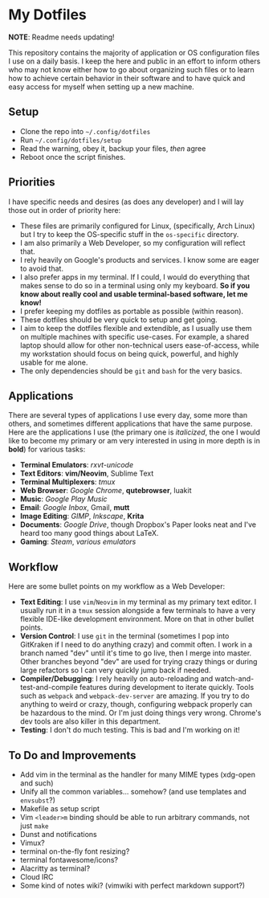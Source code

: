 # My Dotfiles

**NOTE**: Readme needs updating!

This repository contains the majority of application or OS configuration files
I use on a daily basis. I keep the here and public in an effort to inform others
who may not know either how to go about organizing such files or to learn how to
achieve certain behavior in their software and to have quick and easy access for
myself when setting up a new machine.

## Setup

* Clone the repo into `~/.config/dotfiles`
* Run `~/.config/dotfiles/setup`
* Read the warning, obey it, backup your files, *then* agree
* Reboot once the script finishes.

## Priorities

I have specific needs and desires (as does any developer) and I will lay those
out in order of priority here:

* These files are primarily configured for Linux, (specifically, Arch Linux) but
  I try to keep the OS-specific stuff in the `os-specific` directory.
* I am also primarily a Web Developer, so my configuration will reflect that.
* I rely heavily on Google's products and services. I know some are eager to
  avoid that.
* I also prefer apps in my terminal. If I could, I would do everything that
  makes sense to do so in a terminal using only my keyboard. **So if you know
  about really cool and usable terminal-based software, let me know!**
* I prefer keeping my dotfiles as portable as possible (within reason).
* These dotfiles should be very quick to setup and get going.
* I aim to keep the dotfiles flexible and extendible, as I usually use them on
  multiple machines with specific use-cases. For example, a shared laptop should
  allow for other non-technical users ease-of-access, while my workstation
  should focus on being quick, powerful, and highly usable for me alone.
* The only dependencies should be `git` and `bash` for the very basics.

## Applications

There are several types of applications I use every day, some more than others,
and sometimes different applications that have the same purpose. Here are the
applications I use (the primary one is *italicized*, the one I would like to
become my primary or am very interested in using in more depth is in **bold**)
for various tasks:

* **Terminal Emulators**: *rxvt-unicode*
* **Text Editors**: **vim/Neovim**, Sublime Text
* **Terminal Multiplexers**: *tmux*
* **Web Browser**: *Google Chrome*, **qutebrowser**, luakit
* **Music**: *Google Play Music*
* **Email**: *Google Inbox*, Gmail, **mutt**
* **Image Editing**: *GIMP*, *Inkscape*, **Krita**
* **Documents**: *Google Drive*, though Dropbox's Paper looks neat and I've
  heard too many good things about LaTeX.
* **Gaming**: *Steam*, *various emulators*

## Workflow

Here are some bullet points on my workflow as a Web Developer:

* **Text Editing**: I use `vim`/`Neovim` in my terminal as my primary text
  editor. I usually run it in a `tmux` session alongside a few terminals to have
  a very flexible IDE-like development environment. More on that in other bullet
  points.
* **Version Control**: I use `git` in the terminal (sometimes I pop into
  GitKraken if I need to do anything crazy) and commit often. I work in a branch
  named "dev" until it's time to go live, then I merge into master. Other
  branches beyond "dev" are used for trying crazy things or during large
  refactors so I can very quickly jump back if needed.
* **Compiler/Debugging**: I rely heavily on auto-reloading and
  watch-and-test-and-compile features during development to iterate quickly.
  Tools such as `webpack` and `webpack-dev-server` are amazing. If you try to do
  anything to weird or crazy, though, configuring webpack properly can be
  hazardous to the mind. Or I'm just doing things very wrong. Chrome's dev tools
  are also killer in this department.
* **Testing**: I don't do much testing. This is bad and I'm working on it!

## To Do and Improvements

* Add vim in the terminal as the handler for many MIME types (xdg-open and such)
* Unify all the common variables... somehow? (and use templates and `envsubst`?)
* Makefile as setup script
* Vim `<leader>m` binding should be able to run arbitrary commands, not just
	`make`
* Dunst and notifications
* Vimux?
* terminal on-the-fly font resizing?
* terminal fontawesome/icons?
* Alacritty as terminal?
* Cloud IRC
* Some kind of notes wiki? (vimwiki with perfect markdown support?)


[xdg-user-dirs]: https://wiki.archlinux.org/index.php/XDG_user_directories
